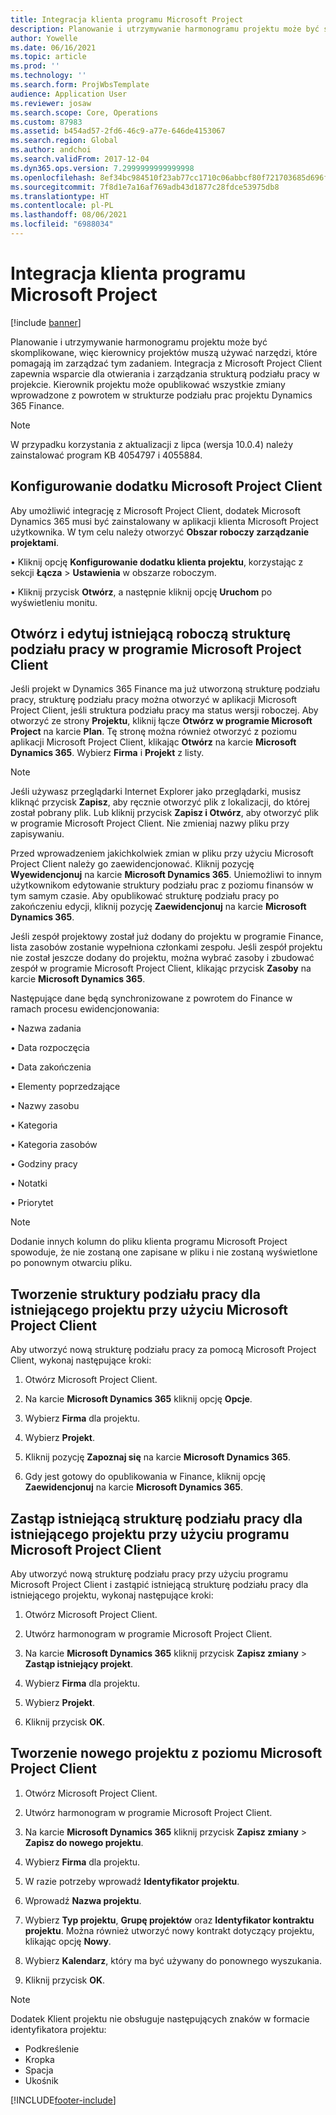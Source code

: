 ```yaml
---
title: Integracja klienta programu Microsoft Project
description: Planowanie i utrzymywanie harmonogramu projektu może być skomplikowane, więc kierownicy projektów muszą używać narzędzi, które pomagają im zarządzać tym zadaniem. Integracja z Microsoft Project Client zapewnia wsparcie dla otwierania i zarządzania strukturą podziału pracy w projekcie.
author: Yowelle
ms.date: 06/16/2021
ms.topic: article
ms.prod: ''
ms.technology: ''
ms.search.form: ProjWbsTemplate
audience: Application User
ms.reviewer: josaw
ms.search.scope: Core, Operations
ms.custom: 87983
ms.assetid: b454ad57-2fd6-46c9-a77e-646de4153067
ms.search.region: Global
ms.author: andchoi
ms.search.validFrom: 2017-12-04
ms.dyn365.ops.version: 7.2999999999999998
ms.openlocfilehash: 8ef34bc984510f23ab77cc1710c06abbcf80f721703685d696fea28eeaddd732
ms.sourcegitcommit: 7f8d1e7a16af769adb43d1877c28fdce53975db8
ms.translationtype: HT
ms.contentlocale: pl-PL
ms.lasthandoff: 08/06/2021
ms.locfileid: "6988034"
---
```

# <a name="microsoft-project-client-integration"></a>Integracja klienta programu Microsoft Project

[!include [banner](../includes/banner.md)]

Planowanie i utrzymywanie harmonogramu projektu może być skomplikowane, więc kierownicy projektów muszą używać narzędzi, które pomagają im zarządzać tym zadaniem. Integracja z Microsoft Project Client zapewnia wsparcie dla otwierania i zarządzania strukturą podziału pracy w projekcie. Kierownik projektu może opublikować wszystkie zmiany wprowadzone z powrotem w strukturze podziału prac projektu Dynamics 365 Finance.

> [!NOTE]
> W przypadku korzystania z aktualizacji z lipca (wersja 10.0.4) należy zainstalować program KB 4054797 i 4055884.

## <a name="configure-the-microsoft-project-client-add-in"></a>Konfigurowanie dodatku Microsoft Project Client
Aby umożliwić integrację z Microsoft Project Client, dodatek Microsoft Dynamics 365 musi być zainstalowany w aplikacji klienta Microsoft Project użytkownika. W tym celu należy otworzyć **Obszar roboczy zarządzanie projektami**.

•   Kliknij opcję **Konfigurowanie dodatku klienta projektu**, korzystając z sekcji **Łącza** > **Ustawienia** w obszarze roboczym.

•   Kliknij przycisk **Otwórz**, a następnie kliknij opcję **Uruchom** po wyświetleniu monitu.

## <a name="open-and-edit-an-existing-draft-work-breakdown-structure-in-microsoft-project-client"></a>Otwórz i edytuj istniejącą roboczą strukturę podziału pracy w programie Microsoft Project Client
Jeśli projekt w Dynamics 365 Finance ma już utworzoną strukturę podziału pracy, strukturę podziału pracy można otworzyć w aplikacji Microsoft Project Client, jeśli struktura podziału pracy ma status wersji roboczej. Aby otworzyć ze strony **Projektu**, kliknij łącze **Otwórz w programie Microsoft Project** na karcie **Plan**. Tę stronę można również otworzyć z poziomu aplikacji Microsoft Project Client, klikając **Otwórz** na karcie **Microsoft Dynamics 365**. Wybierz **Firma** i **Projekt** z listy.

> [!NOTE]
> Jeśli używasz przeglądarki Internet Explorer jako przeglądarki, musisz kliknąć przycisk **Zapisz**, aby ręcznie otworzyć plik z lokalizacji, do której został pobrany plik. Lub kliknij przycisk **Zapisz i Otwórz**, aby otworzyć plik w programie Microsoft Project Client. Nie zmieniaj nazwy pliku przy zapisywaniu.

Przed wprowadzeniem jakichkolwiek zmian w pliku przy użyciu Microsoft Project Client należy go zaewidencjonować. Kliknij pozycję **Wyewidencjonuj** na karcie **Microsoft Dynamics 365**. Uniemożliwi to innym użytkownikom edytowanie struktury podziału prac z poziomu finansów w tym samym czasie. Aby opublikować strukturę podziału pracy po zakończeniu edycji, kliknij pozycję **Zaewidencjonuj** na karcie **Microsoft Dynamics 365**.

Jeśli zespół projektowy został już dodany do projektu w programie Finance, lista zasobów zostanie wypełniona członkami zespołu. Jeśli zespół projektu nie został jeszcze dodany do projektu, można wybrać zasoby i zbudować zespół w programie Microsoft Project Client, klikając przycisk **Zasoby** na karcie **Microsoft Dynamics 365**. 

Następujące dane będą synchronizowane z powrotem do Finance w ramach procesu ewidencjonowania:

•   Nazwa zadania

•   Data rozpoczęcia

•   Data zakończenia

•   Elementy poprzedzające

•   Nazwy zasobu

•   Kategoria

•   Kategoria zasobów

•   Godziny pracy

•   Notatki

•   Priorytet

> [!NOTE]
> Dodanie innych kolumn do pliku klienta programu Microsoft Project spowoduje, że nie zostaną one zapisane w pliku i nie zostaną wyświetlone po ponownym otwarciu pliku.

## <a name="create-the-work-breakdown-structure-for-an-existing-project-using-microsoft-project-client"></a>Tworzenie struktury podziału pracy dla istniejącego projektu przy użyciu Microsoft Project Client
Aby utworzyć nową strukturę podziału pracy za pomocą Microsoft Project Client, wykonaj następujące kroki:


1.  Otwórz Microsoft Project Client.

2.  Na karcie **Microsoft Dynamics 365** kliknij opcję **Opcje**.

3.  Wybierz **Firma** dla projektu.

4.  Wybierz **Projekt**.

5.  Kliknij pozycję **Zapoznaj się** na karcie **Microsoft Dynamics 365**.

6.  Gdy jest gotowy do opublikowania w Finance, kliknij opcję **Zaewidencjonuj** na karcie **Microsoft Dynamics 365**.

## <a name="replace-the-existing-work-breakdown-structure-for-an-existing-project-using-microsoft-project-client"></a>Zastąp istniejącą strukturę podziału pracy dla istniejącego projektu przy użyciu programu Microsoft Project Client
Aby utworzyć nową strukturę podziału pracy przy użyciu programu Microsoft Project Client i zastąpić istniejącą strukturę podziału pracy dla istniejącego projektu, wykonaj następujące kroki:

1.  Otwórz Microsoft Project Client.

2.  Utwórz harmonogram w programie Microsoft Project Client.

3.  Na karcie **Microsoft Dynamics 365** kliknij przycisk **Zapisz zmiany** > **Zastąp istniejący projekt**.

4.  Wybierz **Firma** dla projektu.

5.  Wybierz **Projekt**.

6.  Kliknij przycisk **OK**.

## <a name="create-a-new-project-from-within-microsoft-project-client"></a>Tworzenie nowego projektu z poziomu Microsoft Project Client


1.  Otwórz Microsoft Project Client.

2.  Utwórz harmonogram w programie Microsoft Project Client.

3.  Na karcie **Microsoft Dynamics 365** kliknij przycisk **Zapisz zmiany** > **Zapisz do nowego projektu**.

4.  Wybierz **Firma** dla projektu.

5.  W razie potrzeby wprowadź **Identyfikator projektu**.

6.  Wprowadź **Nazwa projektu**.

7.  Wybierz **Typ projektu**, **Grupę projektów** oraz **Identyfikator kontraktu projektu**. Można również utworzyć nowy kontrakt dotyczący projektu, klikając opcję **Nowy**.

8.  Wybierz **Kalendarz**, który ma być używany do ponownego wyszukania.

11. Kliknij przycisk **OK**.

> [!NOTE]
> Dodatek Klient projektu nie obsługuje następujących znaków w formacie identyfikatora projektu:
> 
>   - Podkreślenie
>   - Kropka
>   - Spacja
>   - Ukośnik

[!INCLUDE[footer-include](../includes/footer-banner.md)]
